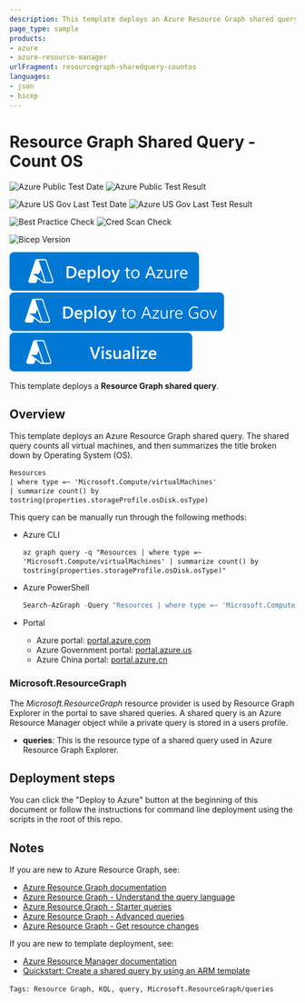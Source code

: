```yaml
---
description: This template deploys an Azure Resource Graph shared query. The shared query counts all virtual machine resources and summarizes by the OS type. A shared query can be pinned to a dashboard or converted to a supported visualization such as a bar or pie chart.
page_type: sample
products:
- azure
- azure-resource-manager
urlFragment: resourcegraph-sharedquery-countos
languages:
- json
- bicep
---
```

# Resource Graph Shared Query - Count OS

![Azure Public Test Date](https://azurequickstartsservice.blob.core.windows.net/badges/demos/resourcegraph-sharedquery-countos/PublicLastTestDate.svg)
![Azure Public Test Result](https://azurequickstartsservice.blob.core.windows.net/badges/demos/resourcegraph-sharedquery-countos/PublicDeployment.svg)

![Azure US Gov Last Test Date](https://azurequickstartsservice.blob.core.windows.net/badges/demos/resourcegraph-sharedquery-countos/FairfaxLastTestDate.svg)
![Azure US Gov Last Test Result](https://azurequickstartsservice.blob.core.windows.net/badges/demos/resourcegraph-sharedquery-countos/FairfaxDeployment.svg)

![Best Practice Check](https://azurequickstartsservice.blob.core.windows.net/badges/demos/resourcegraph-sharedquery-countos/BestPracticeResult.svg)
![Cred Scan Check](https://azurequickstartsservice.blob.core.windows.net/badges/demos/resourcegraph-sharedquery-countos/CredScanResult.svg)

![Bicep Version](https://azurequickstartsservice.blob.core.windows.net/badges/demos/resourcegraph-sharedquery-countos/BicepVersion.svg)

[![Deploy To Azure](https://raw.githubusercontent.com/Azure/azure-quickstart-templates/master/1-CONTRIBUTION-GUIDE/images/deploytoazure.svg?sanitize=true)](https://portal.azure.com/#create/Microsoft.Template/uri/https%3A%2F%2Fraw.githubusercontent.com%2FAzure%2Fazure-quickstart-templates%2Fmaster%2Fdemos%2Fresourcegraph-sharedquery-countos%2Fazuredeploy.json)  [![Deploy To Azure US Gov](https://raw.githubusercontent.com/Azure/azure-quickstart-templates/master/1-CONTRIBUTION-GUIDE/images/deploytoazuregov.svg?sanitize=true)](https://portal.azure.us/#create/Microsoft.Template/uri/https%3A%2F%2Fraw.githubusercontent.com%2FAzure%2Fazure-quickstart-templates%2Fmaster%2Fdemos%2Fresourcegraph-sharedquery-countos%2Fazuredeploy.json)  [![Visualize](https://raw.githubusercontent.com/Azure/azure-quickstart-templates/master/1-CONTRIBUTION-GUIDE/images/visualizebutton.svg?sanitize=true)](http://armviz.io/#/?load=https%3A%2F%2Fraw.githubusercontent.com%2FAzure%2Fazure-quickstart-templates%2Fmaster%2Fdemos%2Fresourcegraph-sharedquery-countos%2Fazuredeploy.json)

This template deploys a **Resource Graph shared query**.

## Overview

This template deploys an Azure Resource Graph shared query. The shared query counts all virtual
machines, and then summarizes the title broken down by Operating System (OS).

```kusto
Resources
| where type =~ 'Microsoft.Compute/virtualMachines'
| summarize count() by tostring(properties.storageProfile.osDisk.osType)
```

This query can be manually run through the following methods:

- Azure CLI

  ```azurecli
  az graph query -q "Resources | where type =~ 'Microsoft.Compute/virtualMachines' | summarize count() by tostring(properties.storageProfile.osDisk.osType)"
  ```

- Azure PowerShell

  ```powershell
  Search-AzGraph -Query "Resources | where type =~ 'Microsoft.Compute/virtualMachines' | summarize count() by tostring(properties.storageProfile.osDisk.osType)"
  ```

- Portal

  - Azure portal:
    [portal.azure.com](https://portal.azure.com/?feature.customportal=false#blade/HubsExtension/ArgQueryBlade/query/Resources%20%7C%20where%20type%20%3D~%20'Microsoft.Compute%2FvirtualMachines'%20%7C%20summarize%20count()%20by%20tostring(properties.storageProfile.osDisk.osType))
  - Azure Government portal:
    [portal.azure.us](https://portal.azure.us/?feature.customportal=false#blade/HubsExtension/ArgQueryBlade/query/Resources%20%7C%20where%20type%20%3D~%20'Microsoft.Compute%2FvirtualMachines'%20%7C%20summarize%20count()%20by%20tostring(properties.storageProfile.osDisk.osType))
  - Azure China portal:
    [portal.azure.cn](https://portal.azure.cn/?feature.customportal=false#blade/HubsExtension/ArgQueryBlade/query/Resources%20%7C%20where%20type%20%3D~%20'Microsoft.Compute%2FvirtualMachines'%20%7C%20summarize%20count()%20by%20tostring(properties.storageProfile.osDisk.osType))

### Microsoft.ResourceGraph

The _Microsoft.ResourceGraph_ resource provider is used by Resource Graph Explorer in the portal to
save shared queries. A shared query is an Azure Resource Manager object while a private query is
stored in a users profile.

- **queries**: This is the resource type of a shared query used in Azure Resource Graph Explorer.

## Deployment steps

You can click the "Deploy to Azure" button at the beginning of this document or follow the
instructions for command line deployment using the scripts in the root of this repo.

## Notes

If you are new to Azure Resource Graph, see:

- [Azure Resource Graph documentation](https://learn.microsoft.com/azure/governance/resource-graph/)
- [Azure Resource Graph - Understand the query language](https://learn.microsoft.com/azure/governance/resource-graph/concepts/query-language)
- [Azure Resource Graph - Starter queries](https://learn.microsoft.com/azure/governance/resource-graph/samples/starter?tabs=azure-portal)
- [Azure Resource Graph - Advanced queries](https://learn.microsoft.com/azure/governance/resource-graph/samples/advanced?tabs=azure-portal)
- [Azure Resource Graph - Get resource changes](https://learn.microsoft.com/azure/governance/resource-graph/how-to/get-resource-changes)

If you are new to template deployment, see:

- [Azure Resource Manager documentation](https://learn.microsoft.com/azure/azure-resource-manager/)
- [Quickstart: Create a shared query by using an ARM template](https://learn.microsoft.com/azure/governance/resource-graph/shared-query-template)

`Tags: Resource Graph, KQL, query, Microsoft.ResourceGraph/queries`
